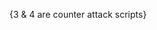 <!-- 1) Disconnect store lives amount, reapply on reconnect. -->
<!-- 2) script command to add 1 life if none are left.    -->
<!-- 3) script command to add 1 life to a specific role. -->
<!-- 4) fix infinte life transfer glitch. -->


{3 & 4 are counter attack scripts}